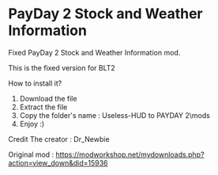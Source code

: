 # PayDay 2 Stock and Weather Information
Fixed PayDay 2 Stock and Weather Information mod. 

This is the fixed version for BLT2

How to install it?
1. Download the file 
2. Extract the file 
3. Copy the folder's name : Useless-HUD to PAYDAY 2\mods
4. Enjoy :)

Credit 
The creator : Dr_Newbie 

Original mod : https://modworkshop.net/mydownloads.php?action=view_down&did=15936
